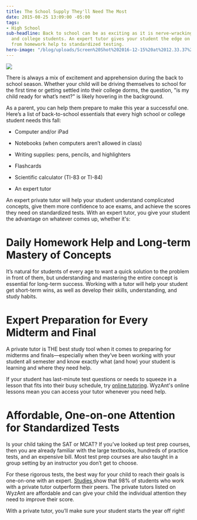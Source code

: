 ```yaml
---
title: The School Supply They'll Need The Most
date: 2015-08-25 13:09:00 -05:00
tags:
- High School
sub-headline: Back to school can be as exciting as it is nerve-wracking for high school
  and college students. An expert tutor gives your student the edge on everything
  from homework help to standardized testing.
hero-image: "/blog/uploads/Screen%20Shot%202016-12-15%20at%2012.33.37%20PM%20(1).png"
---
```


![](https://d3bstivvgzmae3.cloudfront.net/blog/The_School_Supply_They'll_Need_The_Most-1.jpg)

There is always a mix of excitement and apprehension during the back to school season.
Whether your child will be driving themselves to school for the first time or getting settled into their college dorms, the question, "is my child ready for what’s next?" is likely hovering in the background.

As a parent, you can help them prepare to make this year a successful one. Here’s a list of back-to-school essentials that every high school or college student needs this fall:

* Computer and/or iPad

* Notebooks (when computers aren’t allowed in class)

* Writing supplies: pens, pencils, and highlighters

* Flashcards

* Scientific calculator (TI-83 or TI-84)

* An expert tutor

An expert private tutor will help your student understand complicated concepts, give them more confidence to ace exams, and achieve the scores they need on standardized tests. With an expert tutor, you give your student the advantage on whatever comes up, whether it's:

# Daily Homework Help and Long-term Mastery of Concepts

It’s natural for students of every age to want a quick solution to the problem in front of them, but understanding and mastering the entire concept is essential for long-term success. Working with a tutor will help your student get short-term wins, as well as develop their skills, understanding, and study habits.

# Expert Preparation for Every Midterm and Final

A private tutor is THE best study tool when it comes to preparing for midterms and finals—especially when they’ve been working with your student all semester and know exactly what (and how) your student is learning and where they need help.

If your student has last-minute test questions or needs to squeeze in a lesson that fits into their busy schedule, try [online tutoring](https://www.wyzant.com/tutorsearch/online). WyzAnt's online lessons mean you can access your tutor whenever you need help.

# Affordable, One-on-one Attention for Standardized Tests

Is your child taking the SAT or MCAT? If you’ve looked up test prep courses, then you are already familiar with the large textbooks, hundreds of practice tests, and an expensive bill. Most test prep courses are also taught in a group setting by an instructor you don’t get to choose.

For these rigorous tests, the best way for your child to reach their goals is one-on-one with an expert. [Studies ](https://en.wikipedia.org/wiki/Bloom%27s_2_Sigma_Problem)show that 98% of students who work with a private tutor outperform their peers. The private tutors listed on WyzAnt are affordable and can give your child the individual attention they need to improve their score.

With a private tutor, you’ll make sure your student starts the year off right!